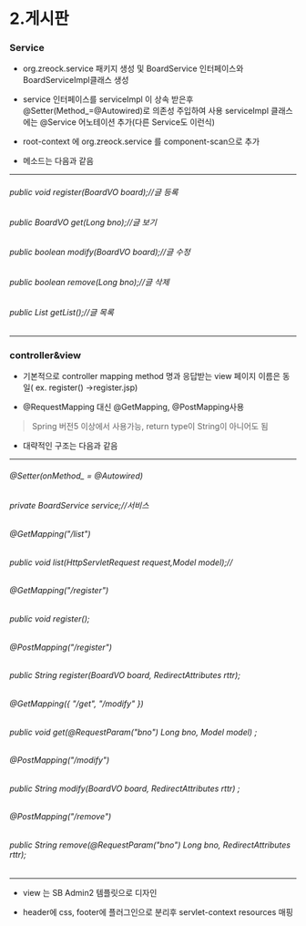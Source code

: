 # 2.게시판

### Service

- org.zreock.service 패키지 생성 및 BoardService 인터페이스와 BoardServiceImpl클래스 생성

- service 인터페이스를 serviceImpl 이 상속 받은후 @Setter(Method_=@Autowired)로 의존성 주입하여 사용
serviceImpl 클래스에는 @Service 어노테이션 추가(다른 Service도 이런식)

- root-context 에 org.zreock.service 를 component-scan으로 추가

- 메소드는 다음과 같음 

*************************************************
###### public void register(BoardVO board);//글 등록
	
###### public BoardVO get(Long bno);//글 보기
	
###### public boolean modify(BoardVO board);//글 수정
	
###### public boolean remove(Long bno);//글 삭제
	
###### public List<BoardVO> getList();//글 목록
*************************************************


### controller&view

- 기본적으로 controller mapping method 명과 응답받는 view 페이지 이름은 동일( ex. register() ->register.jsp)

- @RequestMapping 대신 @GetMapping, @PostMapping사용
>Spring 버전5 이상에서 사용가능, return type이 String이 아니어도 됨

- 대략적인 구조는 다음과 같음
*******************************************
###### @Setter(onMethod_ = @Autowired)
######  private BoardService service;//서비스
###### 	
###### 	@GetMapping("/list")
###### 	public void list(HttpServletRequest request,Model model);//
###### 
######  @GetMapping("/register")
###### 	public void register();
###### 
######  @PostMapping("/register")
###### 	public String register(BoardVO board, RedirectAttributes rttr);

######  @GetMapping({ "/get", "/modify" })
###### 	public void get(@RequestParam("bno") Long bno, Model model) ;
###### 
###### @PostMapping("/modify")
###### 	public String modify(BoardVO board, RedirectAttributes rttr) ;
###### 
######  @PostMapping("/remove")
###### 	public String remove(@RequestParam("bno") Long bno, RedirectAttributes rttr);
****************************************************************************************************

- view 는 SB Admin2 템플릿으로 디자인

- header에 css, footer에 플러그인으로 분리후 servlet-context resources 매핑
